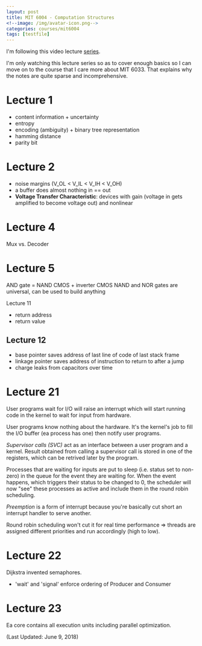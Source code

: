 ```yaml
---
layout: post
title: MIT 6004 - Computation Structures
<!--image: /img/avatar-icon.png-->
categories: courses/mit6004
tags: [testfile]
---
```


I'm following this video lecture [series](https://www.youtube.com/watch?time_continue=335&v=9DWlqtsNGV0). 

I'm only watching this lecture series so as to cover enough basics so I can move on to the course that I care more about MIT 6033. That explains why the notes are quite sparse and incomprehensive. 

# Lecture 1

- content information + uncertainty
- entropy
- encoding (ambiguity) + binary tree representation
- hamming distance
- parity bit

# Lecture 2

- noise margins (V_OL < V_IL < V_IH < V_OH)
- a buffer does almost nothing in == out
- **Voltage Transfer Characteristic**: devices with gain (voltage in gets amplified to become voltage out) and nonlinear

# Lecture 4
Mux vs. Decoder

# Lecture 5

AND gate = NAND CMOS + inverter CMOS
NAND and NOR gates are universal, can be used to build anything

Lecture 11

- return address
- return value

## Lecture 12

- base pointer saves address of last line of code of last stack frame
- linkage pointer saves address of instruction to return to after a jump
- charge leaks from capacitors over time

# Lecture 21

User programs wait for I/O will raise an interrupt which will start running code in the kernel to wait for input from hardware.

User programs know nothing about the hardware. It's the kernel's job to fill the I/O buffer (ea process has one) then notify user programs.

*Supervisor calls (SVC)* act as an interface between a user program and a kernel. Result obtained from calling a supervisor call is stored in one of the registers, which can be retrived later by the program.

Processes that are waiting for inputs are put to sleep (i.e. status set to non-zero) in the queue for the event they are waiting for. 
When the event happens, which triggers their status to be changed to 0, the scheduler will now "see" these processes as active and include them in the round robin scheduling. 

*Preemption* is a form of interrupt because you're basically cut short an interrupt handler to serve another.

Round robin scheduling won't cut it for real time performance => threads are assigned different priorities and run accordingly (high to low).

# Lecture 22

Dijkstra invented semaphores.
- 'wait' and 'signal' enforce ordering of Producer and Consumer

# Lecture 23

Ea core contains all execution units including parallel optimization.

(Last Updated: June 9, 2018)